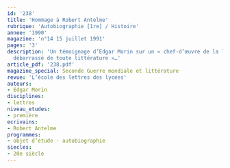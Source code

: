 ```yaml
---
id: '238'
title: 'Hommage à Robert Antelme'
rubrique: 'Autobiographie [1re] / Histoire'
annee: '1990'
magazine: 'n°14 15 juillet 1991'
pages: '3'
description: 'Un témoignage d’Edgar Morin sur un « chef-d’œuvre de la littérature
  débarrassé de toute littérature »…'
article_pdf: '238.pdf'
magazine_special: Seconde Guerre mondiale et littérature
revue: 'L’école des lettres des lycées'
auteurs:
- Edgar Morin
disciplines:
- lettres
niveau_etudes:
- première
ecrivains:
- Robert Antelme
programmes:
- objet d’étude - autobiographie
siecles:
- 20e siècle
---
```

